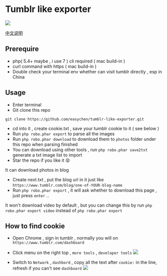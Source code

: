 # Tumblr like exporter

![](https://ws1.sinaimg.cn/large/40dfde6fly1fxulhoywxpj20un0mm0xe.jpg)

[中文说明](README_CN.MD)

## Prerequire
- php( 5.4+ maybe , i use 7 ) cli required  ( mac build-in )
- curl command with https ( mac build-in )
- Double check your terminal env  whether can visit tumblr directly , esp in China 

## Usage 

- Enter terminal
- Git clone this repo
```
git clone https://github.com/easychen/tumblr-like-exporter.git
```
- cd into it  , create cookie.txt , save your tumblr cookie to it ( see below  )
- Run `php robo.phar export` to parse all the images
- Run `php robo.phar download` to download them to `photos` folder under this repo when parsing finished 
- You can download using other tools , run `php robo.phar save2txt` generate a txt image list to import
- Star the repo if you like it 😝  

It can download photos in blog 
- Create next.txt , put the blog url in it  just like `https://www.tumblr.com/blog/one-of-YOUR-blog-name`
- Run `php robo.phar export` , it will ask whether to download this page , just press `enter` ..  

It won't download video by default , but you can change this by run `php robo.phar export video` instead of `php robo.phar export`


## How to find cookie 

- Open Chrome , sign in tumblr , normally you will on `https://www.tumblr.com/dashboard`
- Click menu on the right top , `more tools` , `developer tools` 
![](https://ws1.sinaimg.cn/large/40dfde6fly1fxujmqc1b1j20kw0i8tb7.jpg)

- Switch to `Network` , `dashbord` , copy all the text after `cookie:` in the line, refresh if you can't see `dashboard`
![](https://ws1.sinaimg.cn/large/40dfde6fly1fxujh1iezkj20vi0pdae3.jpg)

